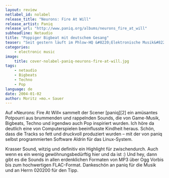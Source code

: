 ```yaml
---
layout: review
netlabel_id: nolabel
release_title: "Neurons: Fire At Will"
release_artist: Paniq
release_url: "http://www.paniq.org/albums/neurons_fire_at_will"
subheadline: Netaudio
title: "Poppiger Bigbeat mit deutschem Gesang"
teaser: "Seit gestern läuft im Phlow-HQ &#8220;Elektronische Musik&#8221; von paniq in der Heavy-Rotation. Mit seiner brazzelnden Bassline, dem Refrain und den wunderbaren humorvollen Hooks krabbelt der Bigbeat-Song so richtig in die Ohrmuschel."
categories:
    - electronic music
image:
    title: cover-nolabel-paniq-neurons-fire-at-will.jpg
tags:
    - netaudio
    - Bigbeats
    - Techno
    - Pop
language: de
date: 2004-01-02
author: Moritz »mo.« Sauer
---
```

Auf »Neurons: Fire At Will« sammelt der Scener [paniq][2] ein amüsantes Potpourri aus brummenden und rappelnden Sounds, die von Game-Musik, Bigbeats, Techno und irgendwo auch Pop inspiriert wurden. Ich höre da deutlich eine von Computerspielen beeinflusste Kindheit heraus. Schön, dass die Tracks so fett und druckvoll produziert wurden &#8211; mit der von paniq selbst programmierten Software Aldrin für das Linux-System.

Krasser Sound, witzig und definitiv ein Highlight für zwischendurch. Auch wenn es ein wenig gewöhnungsbedürftig hier und da ist :) Und hey, dann gibt es die Sounds in allen erdenklichen Formaten von MP3 über Ogg Vorbis bis zum hochwertigen FLAC-Format. Dankeschön an paniq für die Musik und an Herrn 020200 für den Tipp.

